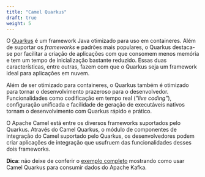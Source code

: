 ```yaml
---
title: "Camel Quarkus"
draft: true
weight: 5
---
```


O [Quarkus](https://quarkus.io/) é um framework Java otimizado para uso em containeres. Além de suportar os _frameworks_ e padrões mais populares, o Quarkus destaca-se por facilitar a criação de aplicações com que consomem menos memória e tem um tempo de inicialização bastante reduzido. Essas duas características, entre outras, fazem com que o Quarkus seja um framework ideal para aplicações em nuvem.

Além de ser otimizado para containeres, o Quarkus também é otimizado para tornar o desenvolvimento prazeroso para o desenvolvedor. Funcionalidades como codificação em tempo real (_"live coding"_), configuração unificada e facilidade de geração de executáveis nativos tornam o desenvolvimento com Quarkus rápido e prático. 

O Apache Camel está entre os diversos frameworks suportados pelo Quarkus. Através do Camel Quarkus, o módulo de componentes de integração do Camel suportado pelo Quarkus, os desenvolvedores podem criar aplicações de integração que usufruem das funcionalidades desses dois frameworks.

**Dica**: não deixe de conferir o [exemplo completo](https://github.com/integracao-passo-a-passo/camel-passo-a-passo/tree/master/kafka-camel-quarkus) mostrando como usar Camel Quarkus para consumir dados do Apache Kafka.